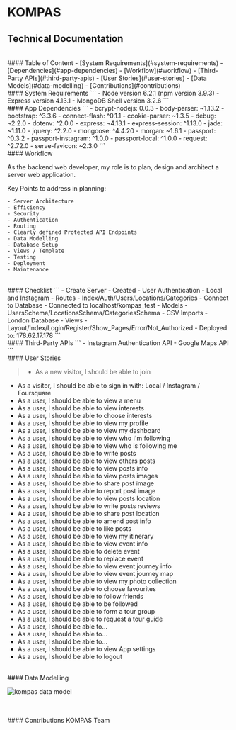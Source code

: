 # KOMPAS
## Technical Documentation

<br>
#### Table of Content
- [System Requirements](#system-requirements)
- [Dependencies](#app-dependencies)
- [Workflow](#workflow)
- [Third-Party APIs](#third-party-apis)
- [User Stories](#user-stories)
- [Data Models](#data-modelling)
- [Contributions](#contributions)

<br>
#### System Requirements
```
- Node version 6.2.1 (npm version 3.9.3)
- Express version 4.13.1
- MongoDB Shell version 3.2.6
```
<br>
#### App Dependencies
```
- bcrypt-nodejs: 0.0.3
- body-parser: ~1.13.2
- bootstrap: ^3.3.6
- connect-flash: ^0.1.1
- cookie-parser: ~1.3.5
- debug: ~2.2.0
- dotenv: ^2.0.0
- express: ~4.13.1
- express-session: ^1.13.0
- jade: ~1.11.0
- jquery: ^2.2.0
- mongoose: ^4.4.20
- morgan: ~1.6.1
- passport: ^0.3.2
- passport-instagram: ^1.0.0
- passport-local: ^1.0.0
- request: ^2.72.0
- serve-favicon: ~2.3.0
```
<br>
#### Workflow

As the backend web developer, my role is to plan, design and architect a server web application.

Key Points to address in planning: 
```
- Server Architecture
- Efficiency
- Security
- Authentication
- Routing
- Clearly defined Protected API Endpoints
- Data Modelling
- Database Setup
- Views / Template
- Testing
- Deployment
- Maintenance
```

<br>
#### Checklist
```
- Create Server - Created
- User Authentication - Local and Instagram
- Routes - Index/Auth/Users/Locations/Categories
- Connect to Database - Connected to localhost/kompas_test
- Models - UsersSchema/LocationsSchema/CategoriesSchema
- CSV Imports - London Database
- Views - Layout/Index/Login/Register/Show_Pages/Error/Not_Authorized
- Deployed to: 178.62.17.178
```

<br>
#### Third-Party APIs
```
- Instagram Authentication API
- Google Maps API
```
<br>
#### User Stories

>- As a new visitor, I should be able to join
- As a visitor, I should be able to sign in with: Local / Instagram / Foursquare
- As a user, I should be able to view a menu
- As a user, I should be able to view interests
- As a user, I should be able to choose interests
- As a user, I should be able to view my profile
- As a user, I should be able to view my dashboard
- As a user, I should be able to view who I'm following
- As a user, I should be able to view who is following me
- As a user, I should be able to write posts
- As a user, I should be able to view others posts
- As a user, I should be able to view posts info
- As a user, I should be able to view posts images
- As a user, I should be able to share post image
- As a user, I should be able to report post image
- As a user, I should be able to view posts location
- As a user, I should be able to write posts reviews
- As a user, I should be able to share post location
- As a user, I should be able to amend post info
- As a user, I should be able to like posts
- As a user, I should be able to view my itinerary
- As a user, I should be able to view event info
- As a user, I should be able to delete event
- As a user, I should be able to replace event
- As a user, I should be able to view event journey info
- As a user, I should be able to view event journey map
- As a user, I should be able to view my photo collection
- As a user, I should be able to choose favourites
- As a user, I should be able to follow friends
- As a user, I should be able to be followed
- As a user, I should be able to form a tour group
- As a user, I should be able to request a tour guide
- As a user, I should be able to...
- As a user, I should be able to...
- As a user, I should be able to...
- As a user, I should be able to view App settings
- As a user, I should be able to logout

<br>
#### Data Modelling
<br>

![kompas data model](Database_KOMPAS.png)

<br>
<br>
#### Contributions
KOMPAS Team



